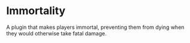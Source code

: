 # Immortality
A plugin that makes players immortal, preventing them from dying when they would otherwise take fatal damage.
